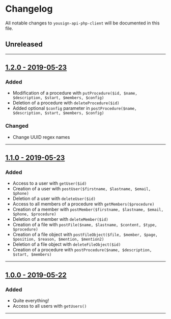# Changelog

All notable changes to `yousign-api-php-client` will be documented in this file.

## Unreleased

---

## [1.2.0 - 2019-05-23](https://github.com/timothecrespy/yousign-api-php-client/v1.2.0)

### Added
- Modification of a procedure with `putProcedure($id, $name, $description, $start, $members, $config)`
- Deletion of a procedure with `deleteProcedure($id)`
- Added optional `$config` parameter in `postProcedure($name, $description, $start, $members, $config)`

### Changed
- Change UUID regex names

---

## [1.1.0 - 2019-05-23](https://github.com/timothecrespy/yousign-api-php-client/v1.1.0)

### Added
- Access to a user with `getUser($id)`
- Creation of a user with `postUser($firstname, $lastname, $email, $phone)`
- Deletion of a user with `deleteUser($id)`
- Access to all members of a procedure with `getMembers($procedure)`
- Creation of a member with `postMember($firstname, $lastname, $email, $phone, $procedure)`
- Deletion of a member with `deleteMember($id)`
- Creation of a file with `postFile($name, $lastname, $content, $type, $procedure)`
- Creation of a file object with `postFileObject($file, $member, $page, $position, $reason, $mention, $mention2)`
- Deletion of a file object with `deleteFileObject($id)`
- Creation of a procedure with `postProcedure($name, $description, $start, $members)`

---

## [1.0.0 - 2019-05-22](https://github.com/timothecrespy/yousign-api-php-client/v1.0.0)

### Added
- Quite everything!
- Access to all users with `getUsers()`

---
